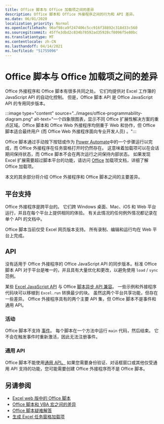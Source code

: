 ```yaml
---
title: Office 脚本与 Office 加载项之间的差异
description: Office 脚本和 Office 外接程序之间的行为和 API 差异。
ms.date: 06/01/2020
localization_priority: Normal
ms.openlocfilehash: 96af98ca9f247406c5cc916f38892c318d33c560
ms.sourcegitcommit: 45ffe3dbd2c834b78592ad35928cf8096f5e80bc
ms.translationtype: MT
ms.contentlocale: zh-CN
ms.lasthandoff: 04/14/2021
ms.locfileid: "51755096"
---
```

# <a name="differences-between-office-scripts-and-office-add-ins"></a>Office 脚本与 Office 加载项之间的差异

Office 外接程序和 Office 脚本有很多共同之处。 它们均提供对 Excel 工作簿的 JavaScript API 的自动化控制。 但是，Office 脚本 API 是 Office JavaScript API 的专用同步版本。

:::image type="content" source="../images/office-programmability-diagram.png" alt-text="一个四象限图表，显示不同 Office 扩展性解决方案的重点区域。Office 脚本和 Office Web 外接程序均侧重于 Web 和协作，但 Office 脚本适合最终用户 (而 Office Web 外接程序面向专业开发人员) 。":::

Office 脚本通过手动按下按钮或作为 [Power Automate](https://flow.microsoft.com/)中的一个步骤运行以完成，而 Office 外接程序在任务窗格打开时仍然存在。 这意味着加载项可以在会话期间保持状态，而 Office 脚本不会在两次运行之间保持内部状态。 如果发现 Excel 扩展需要超过脚本平台的功能，请访问 [Office](/office/dev/add-ins) 加载项文档，详细了解 Office 加载项。

本文的其余部分将介绍 Office 外接程序和 Office 脚本之间的主要差异。

## <a name="platform-support"></a>平台支持

Office 外接程序是跨平台的。 它们跨 Windows 桌面、Mac、iOS 和 Web 平台运行，并且在每个平台上提供相同的体验。 有关此情况的任何例外情况都记录在单个 API 的文档中。

Office 脚本当前仅受 Excel 网页版本支持。 所有录制、编辑和运行均在 Web 平台上完成。

## <a name="apis"></a>API

没有适用于 Office 外接程序的 Office JavaScript API 的同步版本。标准 Office 脚本 API 对于平台是唯一的，并且具有大量优化和更改，以避免使用 `load` / `sync` 范例。

某些 [Excel JavaScript API](/javascript/api/excel?view=excel-js-preview&preserve-view=true) 与 Office [脚本异步 API 兼容](../develop/excel-async-model.md)。 一些示例和外接程序代码块可以移植到 `Excel.run` 转换最少的块。 虽然这两个平台共享功能，但存在一些差异。 Office 外接程序具有的两个主要 API 集，但 Office 脚本不是事件和通用 API。

### <a name="events"></a>活动

Office 脚本不支持 [事件](/office/dev/add-ins/excel/excel-add-ins-events)。 每个脚本在一个方法中运行 `main` 代码，然后结束。 它不会在触发事件时重新激活，因此无法注册事件。

### <a name="common-apis"></a>通用 API

Office 脚本不能使用[通用 API。](/javascript/api/office) 如果您需要身份验证、对话框窗口或其他仅受通用 API 支持的功能，您可能需要创建 Office 外接程序而不是 Office 脚本。

## <a name="see-also"></a>另请参阅

- [Excel web 版中的 Office 脚本](../overview/excel.md)
- [Office 脚本和 VBA 宏之间的差异](vba-differences.md)
- [Office 脚本疑难解答](../testing/troubleshooting.md)
- [生成 Excel 任务窗格加载项](/office/dev/add-ins/quickstarts/excel-quickstart-jquery)
